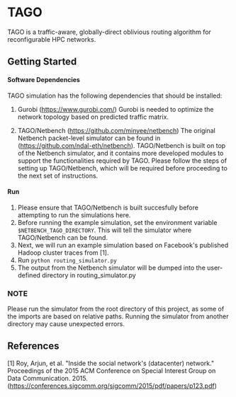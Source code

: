 # TAGO

TAGO is a traffic-aware, globally-direct oblivious routing algorithm for reconfigurable HPC networks. 

## Getting Started
#### Software Dependencies
TAGO simulation has the following dependencies that should be installed:
1) Gurobi (https://www.gurobi.com/)
Gurobi is needed to optimize the network topology based on predicted traffic matrix. 

2) TAGO/Netbench (https://github.com/minyee/netbench)
The original Netbench packet-level simulator can be found in (https://github.com/ndal-eth/netbench). TAGO/Netbench is built on top of the Netbench simulator, and it contains more developed modules to support the functionalities required by TAGO. Please follow the steps of setting up TAGO/Netbench, which will be required before proceeding to the next set of instructions.

#### Run
1) Please ensure that TAGO/Netbench is built succesfully before attempting to run the simulations here. 
2) Before running the example simulation, set the environment variable `$NETBENCH_TAGO_DIRECTORY`. This will tell the simulator where TAGO/Netbench can be found.
3) Next, we will run an example simulation based on Facebook's published Hadoop cluster traces from [1].
4) Run `python routing_simulator.py`
5) The output from the Netbench simulator will be dumped into the user-defined directory in routing_simulator.py

### NOTE
Please run the simulator from the root directory of this project, as some of the imports are based on relative paths. Running the simulator from another directory may cause unexpected errors.

## References
[1] Roy, Arjun, et al. "Inside the social network's (datacenter) network." Proceedings of the 2015 ACM Conference on Special Interest Group on Data Communication. 2015. (https://conferences.sigcomm.org/sigcomm/2015/pdf/papers/p123.pdf)
